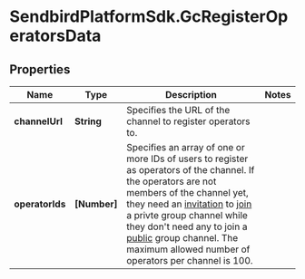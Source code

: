 # SendbirdPlatformSdk.GcRegisterOperatorsData

## Properties

Name | Type | Description | Notes
------------ | ------------- | ------------- | -------------
**channelUrl** | **String** | Specifies the URL of the channel to register operators to. | 
**operatorIds** | **[Number]** | Specifies an array of one or more IDs of users to register as operators of the channel. If the operators are not members of the channel yet, they need an [invitation](#2-invite-as-members) to [join](#2-join-a-channel) a privte group channel while they don&#39;t need any to join a [public](#-3-private-vs-public) group channel. The maximum allowed number of operators per channel is 100. | 


